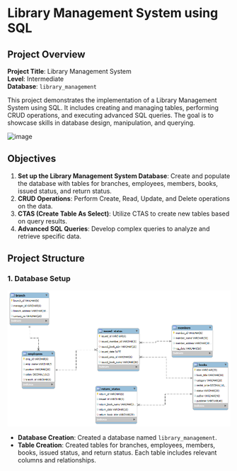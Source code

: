 # Library Management System using SQL

## Project Overview

**Project Title**: Library Management System  
**Level**: Intermediate  
**Database**: `library_management`

This project demonstrates the implementation of a Library Management System using SQL. It includes creating and managing tables, performing CRUD operations, and executing advanced SQL queries. The goal is to showcase skills in database design, manipulation, and querying.

<img width="800" height="500" alt="image" src="https://github.com/user-attachments/assets/4a9ec27f-cf88-4945-af32-df920e93a813" />

## Objectives

1. **Set up the Library Management System Database**: Create and populate the database with tables for branches, employees, members, books, issued status, and return status.
2. **CRUD Operations**: Perform Create, Read, Update, and Delete operations on the data.
3. **CTAS (Create Table As Select)**: Utilize CTAS to create new tables based on query results.
4. **Advanced SQL Queries**: Develop complex queries to analyze and retrieve specific data.

## Project Structure

### 1. Database Setup
<img src="./er_diagram.png" alt="Entity-Relationship Diagram" width="800">


- **Database Creation**: Created a database named `library_management`.
- **Table Creation**: Created tables for branches, employees, members, books, issued status, and return status. Each table includes relevant columns and relationships.

